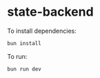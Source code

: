 # state-backend

To install dependencies:

```bash
bun install
```

To run:

```bash
bun run dev
```
